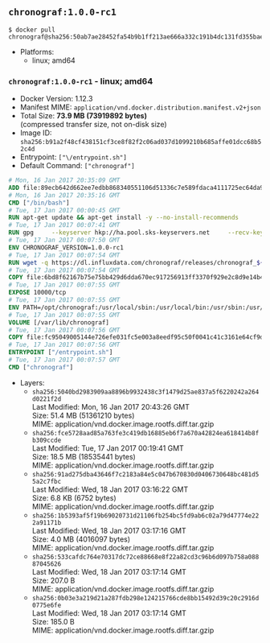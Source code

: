 ## `chronograf:1.0.0-rc1`

```console
$ docker pull chronograf@sha256:50ab7ae28452fa54b9b1ff213ae666a332c191b4dc131fd355bae022f0065c4e
```

-	Platforms:
	-	linux; amd64

### `chronograf:1.0.0-rc1` - linux; amd64

-	Docker Version: 1.12.3
-	Manifest MIME: `application/vnd.docker.distribution.manifest.v2+json`
-	Total Size: **73.9 MB (73919892 bytes)**  
	(compressed transfer size, not on-disk size)
-	Image ID: `sha256:b91a2f48cf438151cf3ce8f82f2c06ad037d1099210b685affe01dcc68b52c4d`
-	Entrypoint: `["\/entrypoint.sh"]`
-	Default Command: `["chronograf"]`

```dockerfile
# Mon, 16 Jan 2017 20:35:09 GMT
ADD file:89ecb642d662ee7edbb868340551106d51336c7e589fdaca4111725ec64da957 in / 
# Mon, 16 Jan 2017 20:35:16 GMT
CMD ["/bin/bash"]
# Tue, 17 Jan 2017 00:00:45 GMT
RUN apt-get update && apt-get install -y --no-install-recommends 		ca-certificates 		curl 		wget 	&& rm -rf /var/lib/apt/lists/*
# Tue, 17 Jan 2017 00:07:41 GMT
RUN gpg     --keyserver hkp://ha.pool.sks-keyservers.net     --recv-keys 05CE15085FC09D18E99EFB22684A14CF2582E0C5
# Tue, 17 Jan 2017 00:07:50 GMT
ENV CHRONOGRAF_VERSION=1.0.0-rc1
# Tue, 17 Jan 2017 00:07:54 GMT
RUN wget -q https://dl.influxdata.com/chronograf/releases/chronograf_${CHRONOGRAF_VERSION}_amd64.deb.asc &&     wget -q https://dl.influxdata.com/chronograf/releases/chronograf_${CHRONOGRAF_VERSION}_amd64.deb &&     gpg --batch --verify chronograf_${CHRONOGRAF_VERSION}_amd64.deb.asc chronograf_${CHRONOGRAF_VERSION}_amd64.deb &&     dpkg -i chronograf_${CHRONOGRAF_VERSION}_amd64.deb &&     rm -f chronograf_${CHRONOGRAF_VERSION}_amd64.deb*
# Tue, 17 Jan 2017 00:07:54 GMT
COPY file:6bd8f62167b75e75bb429d6dda670ec917256913ff3370f929e2c8d9e14b475e in /etc/chronograf/chronograf.conf 
# Tue, 17 Jan 2017 00:07:55 GMT
EXPOSE 10000/tcp
# Tue, 17 Jan 2017 00:07:55 GMT
ENV PATH=/opt/chronograf:/usr/local/sbin:/usr/local/bin:/usr/sbin:/usr/bin:/sbin:/bin
# Tue, 17 Jan 2017 00:07:55 GMT
VOLUME [/var/lib/chronograf]
# Tue, 17 Jan 2017 00:07:56 GMT
COPY file:fc95049005144e726efe031fc5e003a8eedf95c50f0041c41c3161e64cf9dbbe in /entrypoint.sh 
# Tue, 17 Jan 2017 00:07:56 GMT
ENTRYPOINT ["/entrypoint.sh"]
# Tue, 17 Jan 2017 00:07:57 GMT
CMD ["chronograf"]
```

-	Layers:
	-	`sha256:5040bd2983909aa8896b9932438c3f1479d25ae837a5f6220242a264d0221f2d`  
		Last Modified: Mon, 16 Jan 2017 20:43:26 GMT  
		Size: 51.4 MB (51361210 bytes)  
		MIME: application/vnd.docker.image.rootfs.diff.tar.gzip
	-	`sha256:fce5728aad85a763fe3c419db16885eb6f7a670a42824ea618414b8fb309ccde`  
		Last Modified: Tue, 17 Jan 2017 00:19:41 GMT  
		Size: 18.5 MB (18535441 bytes)  
		MIME: application/vnd.docker.image.rootfs.diff.tar.gzip
	-	`sha256:91ad275dba43646f7c2183a84e5c047b670830d0406730648bc481d55a2c7fbc`  
		Last Modified: Wed, 18 Jan 2017 03:16:22 GMT  
		Size: 6.8 KB (6752 bytes)  
		MIME: application/vnd.docker.image.rootfs.diff.tar.gzip
	-	`sha256:1b5393af5f19b69020731d21106fb254bc5fd9ab6c02a79d47774e222a91171b`  
		Last Modified: Wed, 18 Jan 2017 03:17:16 GMT  
		Size: 4.0 MB (4016097 bytes)  
		MIME: application/vnd.docker.image.rootfs.diff.tar.gzip
	-	`sha256:533cafdc764e70317dc72ce88668e8f22a82cd3c96b6d097b758a08887045626`  
		Last Modified: Wed, 18 Jan 2017 03:17:14 GMT  
		Size: 207.0 B  
		MIME: application/vnd.docker.image.rootfs.diff.tar.gzip
	-	`sha256:0b03e3a219d21a287fdb298e124215766cde8bb15492d39c20c2916d0775e6fe`  
		Last Modified: Wed, 18 Jan 2017 03:17:14 GMT  
		Size: 185.0 B  
		MIME: application/vnd.docker.image.rootfs.diff.tar.gzip
